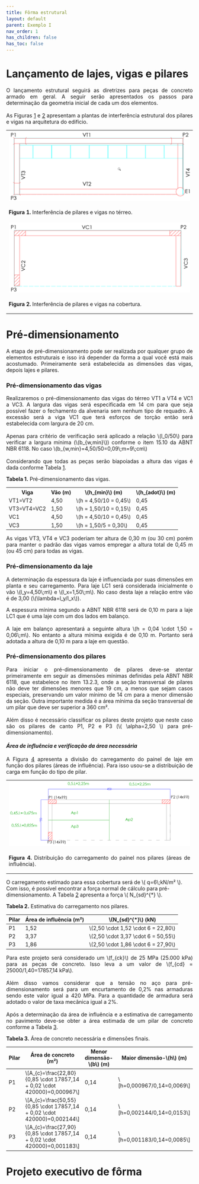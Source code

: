 ```yaml
---
title: Fôrma estrutural
layout: default
parent: Exemplo I
nav_order: 1
has_children: false
has_toc: false
---
```



<!--Don't delete this script-->
<script src = "https://polyfill.io/v3/polyfill.min.js?features=es6"></script>
<script id = "MathJax-script" async src="https://cdn.jsdelivr.net/npm/mathjax@3/es5/tex-mml-chtml.js"></script>
<!--Don't delete this script-->

<h1>Lançamento de lajes, vigas e pilares</h1> 

<p align = "justify">
O lançamento estrutural seguirá as diretrizes para peças de concreto armado em geral. A seguir serão apresentados os passos para determinação da geometria inicial de cada um dos elementos.<br><br>
As Figuras <a href="#fig1">1</a> e <a href="#fig1">2</a> apresentam a plantas de interferência estrutural dos pilares e vigas na arquitetura do edifício.
</p>

<table border = "0" style = "width:100%">
  <tr>
    <td><center><img src = "assets/images/interferencia_terreo.png" width = "100%"></center></td>
  </tr>
  <tr>
    <td><center><p align = "justify" id = "fig1"><b>Figura 1.</b> Interferência de pilares e vigas no térreo.</p></center></td>
  </tr>
  <tr>
    <td><center><img src = "assets/images/interferencia_cobertura.png" width = "100%"></center></td>
  </tr>
  <tr>
    <td><center><p align = "justify" id = "fig2"><b>Figura 2.</b> Interferência de pilares e vigas na cobertura.</p></center></td>
  </tr>
</table>

<h1>Pré-dimensionamento</h1>  

<p align = "justify">
A etapa de pré-dimensionamento pode ser realizada por qualquer grupo de elementos estruturais e isso irá depender da forma a qual você está mais acostumado. Primeiramente será estabelecida as dimensões das vigas, depois lajes e pilares.
</p>

<h3>Pré-dimensionamento das vigas</h3>  

<p align = "justify">
Realizaremos o pré-dimensionamento das vigas do térreo VT1 a VT4 e VC1 a VC3. A largura das vigas será especificada em 14 cm para que seja possível fazer o fechamento da alvenaria sem nenhum tipo de requadro. A excessão será a viga VC1 que terá esforços de torção então será estabelecida com largura de 20 cm.<br><br>
Apenas para critério de verificação será aplicado a relação \(l_0/50\) para verificar a largura mínima (\(b_{w,min}\)) conforme o item 15.10 da ABNT NBR 6118. No caso \(b_{w,min}=4,50/50=0,09\;m=9\;cm\)
<br><br>
Considerando que todas as peças serão biapoiadas a altura das vigas é dada conforme Tabela <a href="#tab1">1</a>.
</p>

<p align = "justify" id = "tab1"><b>Tabela 1.</b> Pré-dimensionamento das vigas.</p>

<table border="0" style = "width:100%">
    <tr>
        <th>Viga</th>
        <th>Vão (m)</th>
        <th>\(h_{min}\) (m)</th>
        <th>\(h_{adot}\) (m)</th>
    </tr>
    <tr>
        <td>VT1=VT2</td>
        <td>4,50</td>
        <td>\(h = 4,50/10 = 0,45\)</td>
        <td>0,45</td>
    </tr>
    <tr>
        <td>VT3=VT4=VC2</td>
        <td>1,50</td>
        <td>\(h = 1,50/10 = 0,15\)</td>
        <td>0,45</td>
    </tr>
    <tr>
        <td>VC1</td>
        <td>4,50</td>
        <td>\(h = 4,50/10 = 0,45\)</td>
        <td>0,45</td>
    </tr>
    <tr>
        <td>VC3</td>
        <td>1,50</td>
        <td>\(h = 1,50/5 = 0,30\)</td>
        <td>0,45</td>
    </tr>
</table>

<p align = "justify">
As vigas VT3, VT4 e VC3 poderiam ter altura de 0,30 m (ou 30 cm) porém para manter o padrão das vigas vamos empregar a altura total de 0,45 m (ou 45 cm) para todas as vigas.
</p>

<h3>Pré-dimensionamento da laje</h3>  

<p align = "justify">
A determinação da espessura da laje é influenciada por suas dimensões em planta e seu carregamento. Para laje LC1 será considerada inicialmente o vão \(l_y=4,50\;m\) e \(l_x=1,50\;m\). No caso desta laje a relação entre vão é de 3,00 (\(\lambda=l_y/l_x\)).
</p>

<p align = "justify">
A espessura mínima segundo a ABNT NBR 6118 será de 0,10 m para a laje LC1 que é uma laje com um dos lados em balanço.<br><br>
A laje em balanço apresentará a seguinte altura \(h = 0,04 \cdot 1,50 = 0,06\;m\). No entanto a altura mínima exigida é de 0,10 m. Portanto será adotada a altura de 0,10 m para a laje em questão.
</p>

<!-- 
<ul>
  <li><p align = "justify">7 cm para lajes de cobertura que não possuam balanço.</p></li>
  <li><p align = "justify">8 cm para lajes de piso que não possuam balanço.</p></li>
  <li><p align = "justify">10 cm para lajes que apresentam balanço, seja para cobertura ou piso.</p></li>
  <li><p align = "justify">12 cm para lajes sujeitas ao tráfego de veículos com peso de até três toneladas.</p></li>
  <li><p align = "justify">15 cm para lajes sujeitas ao tráfego de veículos com peso superior a três toneladas.</p></li>
</ul> -->

<h3>Pré-dimensionamento dos pilares</h3>  

<p align = "justify">
Para iniciar o pré-dimensionamento de pilares deve-se atentar primeiramente em seguir as dimensões mínimas definidas pela ABNT NBR 6118, que estabelece no item 13.2.3, onde a seção transversal de pilares não deve ter dimensões menores que 19 cm, a menos que sejam casos especiais, preservando um valor mínimo de 14 cm para a menor dimensão da seção. Outra importante medida é a área mínima da seção transversal de um pilar que deve ser superior a 360 cm².
<br><br>
Além disso é necessário classificar os pilares deste projeto que neste caso são os pilares de canto P1, P2 e P3 (\( \alpha=2,50 \) para pré-dimensionamento).
</p>

<h4><i>Área de influência e verificação da área necessária</i></h4>  

<p align = "justify">
A Figura <a href="#fig4">4</a> apresenta a divisão do carregamento do painel de laje em função dos pilares (áreas de influência). Para isso usou-se a distribuição de carga em função do tipo de pilar.
</p>

<table border = "0" style = "width:100%">
  <tr>
    <td><center><img src = "assets/images/area_influencia.png" width = "150%"></center></td>
  </tr>
  <tr>
    <td><center><p align = "justify" id = "fig3"><b>Figura 4.</b> Distribuição do carregamento do painel nos pilares (áreas de influência).</p></center></td>
  </tr>
</table>

<p aligin = "justify">
O carregamento estimado para essa cobertura será de \( q=6\;kN/m² \). Com isso, é possível encontrar a força normal de cálculo para pré-dimensionamento. A Tabela <a href="#tab2">2</a> apresenta a força \( N_{sd}^{*} \).
  
<p align = "justify" id = "tab2"><b>Tabela 2.</b> Estimativa do carregamento nos pilares.</p>

<table style = "width:100%">
  <thead>
    <tr>
      <th>Pilar</th>
      <th>Área de influência (m²)</th>
      <th>\(N_{sd}^{*}\) (kN)</th>
    </tr>
  </thead>
  <tbody>
    <tr>
      <td>P1</td>
      <td>1,52</td>
      <td>\(2,50 \cdot 1,52 \cdot 6 = 22,80\)</td>
    </tr>
    <tr>
      <td>P2</td>
      <td>3,37</td>
      <td>\(2,50 \cdot 3,37 \cdot 6 = 50,55\)</td>
    </tr>
    <tr>
      <td>P3</td>
      <td>1,86</td>
      <td>\(2,50 \cdot 1,86 \cdot 6 = 27,90\)</td>
    </tr>
  </tbody>
</table>

<p align = "justify">
Para este projeto será considerado um \(f_{ck}\) de 25 MPa (25.000 kPa) para as peças de concreto. Isso leva a um valor de \(f_{cd} = 25000/1,40=17857,14 kPa\).
<br><br>
Além disso vamos considerar que a tensão no aço para pré-dimensionamento será para um encurtamento de 0,2% nas armaduras sendo este valor igual a 420 MPa. Para a quantidade de armadura será adotado o valor de taxa mecânica igual a 2%.
<br><br>
Após a determinação da área de influência e a estimativa de carregamento no pavimento deve-se obter a área estimada de um pilar de concreto conforme a Tabela <a href="#tab3">3</a>.
</p>

<p align = "justify" id = "tab3"><b>Tabela 3.</b> Área de concreto necessária e dimensões finais.</p>

<table>
  <thead>
    <tr>
      <th>Pilar</th>
      <th>Área de concreto (m²)</th>
      <th>Menor dimensão-\(b\) (m)</th>
      <th>Maior dimensão-\(h\) (m)</th>
      <th>\(h_{adot}\) (m)</th>
      <th>Área total (m²)</th>
    </tr>
  </thead>
  <tbody>
    <tr>
      <td>P1</td>
      <td>\[A_{c}=\frac{22,80}{0,85 \cdot 17857,14 + 0,02 \cdot 420000}=0,000967\]</td>
      <td>0,14</td>
      <td>\[h=0,000967/0,14=0,0069\]</td>
      <td>0,30</td>
      <td>\[0,042\;m²>0,036\;m²\]</td>
    </tr>
    <tr>
      <td>P2</td>
      <td>\[A_{c}=\frac{50,55}{0,85 \cdot 17857,14 + 0,02 \cdot 420000}=0,002144\]</td>
      <td>0,14</td>
      <td>\[h=0,002144/0,14=0,0153\]</td>
      <td>0,30</td>
      <td>\[0,042\;m²>0,036\;m²\]</td>
    </tr>
    <tr>
      <td>P3</td>
      <td>\[A_{c}=\frac{27,90}{0,85 \cdot 17857,14 + 0,02 \cdot 420000}=0,001183\]</td>
      <td>0,14</td>
      <td>\[h=0,001183/0,14=0,0085\]</td>
      <td>0,30</td>
      <td>\[0,042\;m²>0,036\;m²\]</td>
    </tr>
  </tbody>
</table>

<h1>Projeto executivo de fôrma</h1> 

